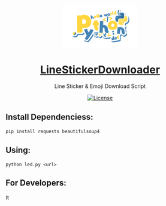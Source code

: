 <div align="center">

<a href="https://twitter.com/sawaratsuki1004" target="_blank" rel="noopener noreferrer">
<img src="https://github.com/CPuddingOwO/LineStickerDownloader/blob/master/Python.png" alt="LineStickerDownloader" width="200px"></img>
</a>

<a href="https://github.com/CPuddingOwO/LineStickerDownloader/" target="_blank" rel="noopener noreferrer">
<h1>LineStickerDownloader</h1>
</a>
<p>Line Sticker & Emoji Download Script</p>

[![License](https://img.shields.io/github/license/CPuddingOwO/LineStickerDownloader?style=flat-square)](https://github.com/CPuddingOwO/LineStickerDownloader/blob/master/LICENSE)

</div>

## Install Dependenciess:

```shell
pip install requests beautifulsoup4
```

## Using:

```shell
python led.py <url>
```

## For Developers:

It 